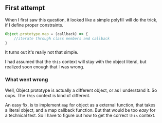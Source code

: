 ## First attempt
When I first saw this question, it looked like a simple polyfill will do the trick, if I define proper constraints.

```javascript
Object.prototype.map = (callback) => {
    //iterate through class members and callback
}
```
It turns out it's really not that simple.

I had assumed that the `this` context will stay with the object literal, but realized soon enough that I was wrong.

### What went wrong
Well, Object.prototype is actually a different object, or as I understand it.  So oops.  The `this` context is kind of different.

An easy fix, is to implement `map` for object as a external function, that takes
a literal object, and a map callback function.  But that would be too *easy* for a technical test.  So I have to figure out how to get the correct `this` context.
